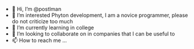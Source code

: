 - 👋 Hi, I’m @postlman
- 👀 I’m interested Phyton development, I am a novice programmer, please do not criticize too much
- 🌱 I’m currently learning in college
- 💞️ I’m looking to collaborate on in companies that I can be useful to
- 📫 How to reach me ...

<!---
postlman/postlman is a ✨ special ✨ repository because its `README.md` (this file) appears on your GitHub profile.
You can click the Preview link to take a look at your changes.
--->
